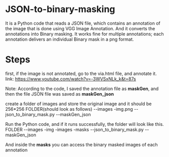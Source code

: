 # JSON-to-binary-masking
It is a Python code that reads a JSON file, which contains an annotation of the image that is done using VGG Image Annotation. And it converts the annotations into Binary masking. It works fine for multiple annotations; each annotation delivers an individual Binary mask in a png format.

# Steps
first, if the image is not annotated, go to the via.html file, and annotate it.
link: https://www.youtube.com/watch?v=-3WVSxNLk_k&t=87s

Note: According to the code, I saved the annotation file as **maskGen**, and then the file JSON file was saved as **maskGen_json**

create a folder of images and store the original image and it should be 256*256
FOLDER(should look as follows)
  --images
    -img.png
  --json_to_binary_mask.py
  --maskGen_json

Run the Python code, and if it runs successfully, the folder will look like this.
FOLDER
--images
  -img
    -images
    -masks
--json_to_binary_mask.py
--maskGen_json   

And inside the **masks** you can access the binary masked images of each annotation 

